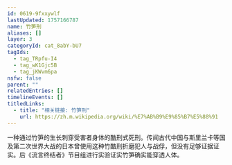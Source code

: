 ```yaml
---
id: 0619-9fxxywlf
lastUpdated: 1757166787
name: 竹笋刑
aliases: []
layer: 3
categoryId: cat_8abY-bU7
tagIds:
  - tag_TRpfu-I4
  - tag_wK1Gjc5B
  - tag_jKWvm6pa
nsfw: false
parent: ""
relatedEntries: []
timelineEvents: []
titledLinks:
  - title: "相关链接: 竹笋刑"
    url: https://zh.m.wikipedia.org/wiki/%E7%AB%B9%E9%85%B7%E5%88%91
---
```


一种通过竹笋的生长刺穿受害者身体的酷刑式死刑。传闻古代中国与斯里兰卡等国及第二次世界大战的日本曾使用这种竹酷刑折磨犯人与战俘，但没有足够证据证实。后《流言终结者》节目组进行实验证实竹笋确实能穿透人体。